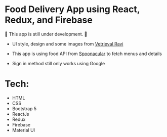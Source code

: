 # Food Delivery App using React, Redux, and Firebase

:construction: This app is still under development. :construction:

- UI style, design and some images from <a href='https://www.youtube.com/watch?v=CjGEuLgt4nw'>Vetrieval Ravi</a>

- This app is using food API from <a href='https://spoonacular.com/food-api/docs'>Spoonacular</a> to fetch menus and details

- Sign in method still only works using Google

# Tech:
- HTML
- CSS
- Bootstrap 5
- ReactJs
- Redux
- Firebase
- Material UI 



